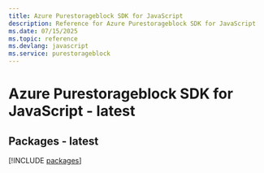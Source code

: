 ```yaml
---
title: Azure Purestorageblock SDK for JavaScript
description: Reference for Azure Purestorageblock SDK for JavaScript
ms.date: 07/15/2025
ms.topic: reference
ms.devlang: javascript
ms.service: purestorageblock
---
```

# Azure Purestorageblock SDK for JavaScript - latest
## Packages - latest
[!INCLUDE [packages](purestorageblock-index.md)]